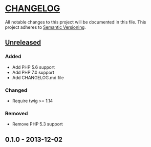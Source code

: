 # [CHANGELOG](http://keepachangelog.com/)
All notable changes to this project will be documented in this file.
This project adheres to [Semantic Versioning](http://semver.org/).

## [Unreleased][unreleased]

### Added
- Add PHP 5.6 support
- Add PHP 7.0 support
- Add CHANGELOG.md file

### Changed
- Require twig >= 1.14

### Removed
- Remove PHP 5.3 support


## 0.1.0 - 2013-12-02


[unreleased]: https://github.com/ajgarlag/AjglTwigExtensions/compare/0.1.0...master
